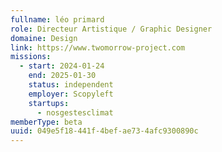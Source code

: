 ```yaml
---
fullname: léo primard
role: Directeur Artistique / Graphic Designer
domaine: Design
link: https://www.twomorrow-project.com
missions:
  - start: 2024-01-24
    end: 2025-01-30
    status: independent
    employer: Scopyleft
    startups:
      - nosgestesclimat
memberType: beta
uuid: 049e5f18-441f-4bef-ae73-4afc9300890c
---
```

